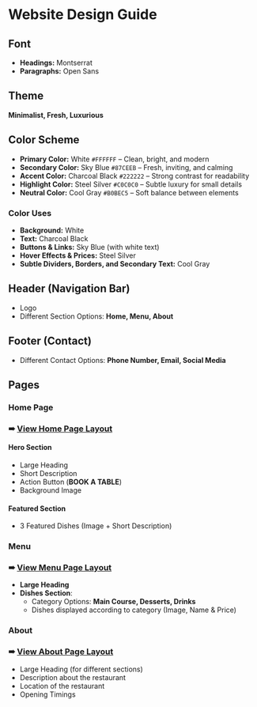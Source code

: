 # Website Design Guide

## Font
- **Headings:** Montserrat
- **Paragraphs:** Open Sans

## Theme
**Minimalist, Fresh, Luxurious**

## Color Scheme
- **Primary Color:** White `#FFFFFF` – Clean, bright, and modern
- **Secondary Color:** Sky Blue `#87CEEB` – Fresh, inviting, and calming
- **Accent Color:** Charcoal Black `#222222` – Strong contrast for readability
- **Highlight Color:** Steel Silver `#C0C0C0` – Subtle luxury for small details
- **Neutral Color:** Cool Gray `#B0BEC5` – Soft balance between elements

### Color Uses
- **Background:** White
- **Text:** Charcoal Black
- **Buttons & Links:** Sky Blue (with white text)
- **Hover Effects & Prices:** Steel Silver
- **Subtle Dividers, Borders, and Secondary Text:** Cool Gray

## Header (Navigation Bar)
- Logo
- Different Section Options: **Home, Menu, About**

## Footer (Contact)
- Different Contact Options: **Phone Number, Email, Social Media**

## Pages

### Home Page
### ➠ [View Home Page Layout](./assets/Home%20Page%20[%20Restaurant%20].svg)
#### Hero Section
- Large Heading
- Short Description
- Action Button (**BOOK A TABLE**)
- Background Image

#### Featured Section
- 3 Featured Dishes (Image + Short Description)

### Menu
### ➠ [View Menu Page Layout](./assets/Menu%20Page%20[%20Restaurant%20].svg)
- **Large Heading**
- **Dishes Section**:
  - Category Options: **Main Course, Desserts, Drinks**
  - Dishes displayed according to category (Image, Name & Price)

### About
### ➠ [View About Page Layout](./assets/Menu%20Page%20[%20Restaurant%20].svg)
- Large Heading (for different sections)
- Description about the restaurant
- Location of the restaurant
- Opening Timings